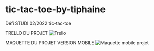 # tic-tac-toe-by-tiphaine
Défi STUDI 02/2022 tic-tac-toe

TRELLO DU PROJET 
![Trello](https://user-images.githubusercontent.com/90333029/154997072-92e5aa8f-a0dd-4303-beac-d439049e2f06.png)


MAQUETTE DU PROJET VERSION MOBILE
![Maquette mobile projet](https://user-images.githubusercontent.com/90333029/155001775-017112a6-c617-4719-973f-f5cafe8d1aff.png)
